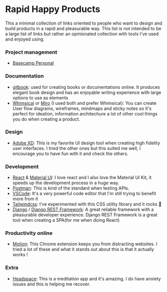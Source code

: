 # Rapid Happy Products

This a minimal collection of links oriented to people who want to design and build products in a rapid and pleasurable way.
This list is not intended to be a large list of links but rather an opinionated collection with tools I've used and enjoyed using. 

### Project management
- [Basecamp Personal](https://basecamp.com/personal)

### Documentation 
- [gitbook](http://gitbook.com/): used for creating books or documentations online. It produces elegant book design and has an enjoyable writing experience with large options to use as elements
- [Whimsical](https://whimsical.com/) or [Miro](https://miro.com/) (I used both and prefer Whimsical): You can create User flow diagrams, wireframes, mindmaps and sticky notes so it's perfect for ideation, information architechure a lot of other cool things you do when creating a product.

### Design
- [Adobe XD](https://www.adobe.com/products/xd.html): This is my favorite UI design tool when creating high fidelity user interfaces. I tried the other ones but this suited me well, I encourage you to have fun with it and check the others.

### Development
- [React](https://reactjs.org) & [Material UI](https://material-ui.com): I love react and I also love the Material UI Kit, it speeds up the development process in a huge way.
- [Postman](https://www.postman.com/): This is kind of the standard when testing APIs.
- [VSCode](https://code.visualstudio.com/): It's a very powerful code editor that I'm still trying to benefit more from it
- [Tailwindcss](https://tailwindcss.com/): I've experimented with this CSS utility library and it rocks 🤘
- [Django](https://www.djangoproject.com/) / [Django REST Framework](https://www.django-rest-framework.org/): A great reliable framework with a pleasurable developer experience. Django REST Framework is a great tool when creating a SPA(for me when doing React)

### Productivity online
- [Motion](https://www.inmotion.app/): This Chrome extension keeps you from distracting websites. I tried a lot of these and what it stands out about this is that it actually works !

### Extra
- [Headspace](https://www.headspace.com/): This is a meditation app and it's amazing. I do have anxiety issues and this is helping me recover.









